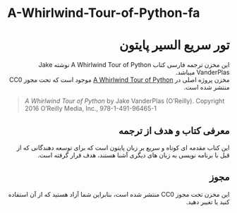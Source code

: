 <h1 dir=ltl>A-Whirlwind-Tour-of-Python-fa</h1>
<h1 dir=rtl>تور سریع السیر پایتون</h1>

<p dir=rtl>
این مخزن ترجمه فارسی کتاب A Whirlwind Tour of Python نوشته Jake VanderPlas میباشد.<br>
مخزن پروژه  اصلی در <a href="https://github.com/jakevdp/WhirlwindTourOfPython">A Whirlwind Tour of Python</a> موجود است که تحت مجوز  CC0  منتشر شده است.
</p>

> *A Whirlwind Tour of Python* by Jake VanderPlas (O’Reilly). Copyright 2016 O’Reilly Media, Inc., 978-1-491-96465-1

<h2 dir=rtl>معرفی کتاب و هدف از ترجمه</h2>

<p dir=rtl>
این کتاب مقدمه ای کوتاه و سریع بر زبان پایتون است که برای توسعه دهندگانی که از قبل با برنامه نویسی به زبان های دیگری آشنا هستند، هدف قرار گرفته است.
</p>

<h2 dir=rtl>مجوز</h2>

<p dir=rtl>
این مخزن تحت مجوز CC0 منتشر شده است، بنابراین شما آزاد هستید که از آن استفاده کنید یا تغییر دهید.
</p>